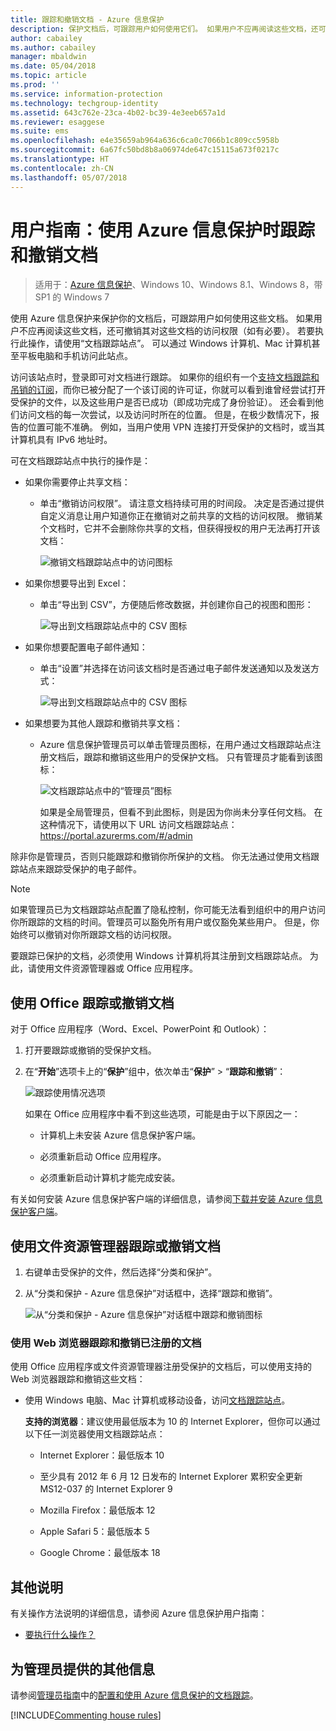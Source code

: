 ```yaml
---
title: 跟踪和撤销文档 - Azure 信息保护
description: 保护文档后，可跟踪用户如何使用它们。 如果用户不应再阅读这些文档，还可撤销其对这些文档的访问权限（如有必要）。
author: cabailey
ms.author: cabailey
manager: mbaldwin
ms.date: 05/04/2018
ms.topic: article
ms.prod: ''
ms.service: information-protection
ms.technology: techgroup-identity
ms.assetid: 643c762e-23ca-4b02-bc39-4e3eeb657a1d
ms.reviewer: esaggese
ms.suite: ems
ms.openlocfilehash: e4e35659ab964a636c6ca0c7066b1c809cc5958b
ms.sourcegitcommit: 6a67fc50bd8b8a06974de647c15115a673f0217c
ms.translationtype: HT
ms.contentlocale: zh-CN
ms.lasthandoff: 05/07/2018
---
```

# <a name="user-guide-track-and-revoke-your-documents-when-you-use-azure-information-protection"></a>用户指南：使用 Azure 信息保护时跟踪和撤销文档

>适用于：[Azure 信息保护](https://azure.microsoft.com/pricing/details/information-protection)、Windows 10、Windows 8.1、Windows 8，带 SP1 的 Windows 7

使用 Azure 信息保护来保护你的文档后，可跟踪用户如何使用这些文档。 如果用户不应再阅读这些文档，还可撤销其对这些文档的访问权限（如有必要）。 若要执行此操作，请使用“文档跟踪站点”。 可以通过 Windows 计算机、Mac 计算机甚至平板电脑和手机访问此站点。

访问该站点时，登录即可对文档进行跟踪。 如果你的组织有一个[支持文档跟踪和吊销的订阅](https://www.microsoft.com/cloud-platform/azure-information-protection-features)，而你已被分配了一个该订阅的许可证，你就可以看到谁曾经尝试打开受保护的文件，以及这些用户是否已成功（即成功完成了身份验证）。 还会看到他们访问文档的每一次尝试，以及访问时所在的位置。 但是，在极少数情况下，报告的位置可能不准确。 例如，当用户使用 VPN 连接打开受保护的文档时，或当其计算机具有 IPv6 地址时。

可在文档跟踪站点中执行的操作是：

- 如果你需要停止共享文档： 
    
    - 单击“撤销访问权限”。 请注意文档持续可用的时间段。 决定是否通过提供自定义消息让用户知道你正在撤销对之前共享的文档的访问权限。 撤销某个文档时，它并不会删除你共享的文档，但获得授权的用户无法再打开该文档：
        
        ![撤销文档跟踪站点中的访问图标](../media/tracking-site-revoke-access-icon.png)
        
- 如果你想要导出到 Excel： 
    
    - 单击“导出到 CSV”，方便随后修改数据，并创建你自己的视图和图形：
         
        ![导出到文档跟踪站点中的 CSV 图标](../media/tracking-site-export-icon.png)
         
- 如果你想要配置电子邮件通知： 
     
    - 单击“设置”并选择在访问该文档时是否通过电子邮件发送通知以及发送方式：
        
        ![导出到文档跟踪站点中的 CSV 图标](../media/tracking-site-settings-email.png)

- 如果想要为其他人跟踪和撤销共享文档：
    
    - Azure 信息保护管理员可以单击管理员图标，在用户通过文档跟踪站点注册文档后，跟踪和撤销这些用户的受保护文档。 只有管理员才能看到该图标：
        
        ![文档跟踪站点中的“管理员”图标](../media/tracking-site-admin-icon.png)
        
        如果是全局管理员，但看不到此图标，则是因为你尚未分享任何文档。 在这种情况下，请使用以下 URL 访问文档跟踪站点：https://portal.azurerms.com/#/admin

除非你是管理员，否则只能跟踪和撤销你所保护的文档。 你无法通过使用文档跟踪站点来跟踪受保护的电子邮件。

> [!NOTE] 
> 如果管理员已为文档跟踪站点配置了隐私控制，你可能无法看到组织中的用户访问你所跟踪的文档的时间。管理员可以豁免所有用户或仅豁免某些用户。 但是，你始终可以撤销对你所跟踪文档的访问权限。

要跟踪已保护的文档，必须使用 Windows 计算机将其注册到文档跟踪站点。 为此，请使用文件资源管理器或 Office 应用程序。

## <a name="using-office-to-track-or-revoke-the-document"></a>使用 Office 跟踪或撤销文档

对于 Office 应用程序（Word、Excel、PowerPoint 和 Outlook）： 

1. 打开要跟踪或撤销的受保护文档。

2. 在“**开始**”选项卡上的“**保护**”组中，依次单击“**保护**” > “**跟踪和撤销**”：

    ![跟踪使用情况选项](../media/track-usage-callout.png)
    
    如果在 Office 应用程序中看不到这些选项，可能是由于以下原因之一：
    
    - 计算机上未安装 Azure 信息保护客户端。
    
    - 必须重新启动 Office 应用程序。
    
    - 必须重新启动计算机才能完成安装。
    
有关如何安装 Azure 信息保护客户端的详细信息，请参阅[下载并安装 Azure 信息保护客户端](install-client-app.md)。

## <a name="using-file-explorer-to-track-or-revoke-the-document"></a>使用文件资源管理器跟踪或撤销文档

1. 右键单击受保护的文件，然后选择“分类和保护”。

2. 从“分类和保护 - Azure 信息保护”对话框中，选择“跟踪和撤销”。

    ![从“分类和保护 - Azure 信息保护”对话框中跟踪和撤销图标](../media/track-and-revoke.png)


### <a name="using-a-web-browser-to-track-and-revoke-documents-that-you-have-registered"></a>使用 Web 浏览器跟踪和撤销已注册的文档

使用 Office 应用程序或文件资源管理器注册受保护的文档后，可以使用支持的 Web 浏览器跟踪和撤销这些文档：

- 使用 Windows 电脑、Mac 计算机或移动设备，访问[文档跟踪站点](https://go.microsoft.com/fwlink/?LinkId=529562)。

    **支持的浏览器**：建议使用最低版本为 10 的 Internet Explorer，但你可以通过以下任一浏览器使用文档跟踪站点：

    - Internet Explorer：最低版本 10

    - 至少具有 2012 年 6 月 12 日发布的 Internet Explorer 累积安全更新 MS12-037 的 Internet Explorer 9

    - Mozilla Firefox：最低版本 12

    - Apple Safari 5：最低版本 5

    - Google Chrome：最低版本 18


## <a name="other-instructions"></a>其他说明
有关操作方法说明的详细信息，请参阅 Azure 信息保护用户指南：

- [要执行什么操作？](client-user-guide.md#what-do-you-want-to-do)

## <a name="additional-information-for-administrators"></a>为管理员提供的其他信息    
请参阅[管理员指南](client-admin-guide.md)中的[配置和使用 Azure 信息保护的文档跟踪](client-admin-guide-document-tracking.md)。

[!INCLUDE[Commenting house rules](../includes/houserules.md)]